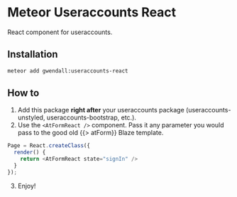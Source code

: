 Meteor Useraccounts React
=========================

React component for useraccounts.

Installation
------------

``` sh
meteor add gwendall:useraccounts-react
```

How to
------

1. Add this package **right after** your useraccounts package (useraccounts-unstyled, useraccounts-bootstrap, etc.).
2. Use the `<AtFormReact />` component. Pass it any parameter you would pass to the good old {{> atForm}} Blaze template.
```javascript
Page = React.createClass({
  render() {
    return <AtFormReact state="signIn" />
  }
});
```
3. Enjoy!
